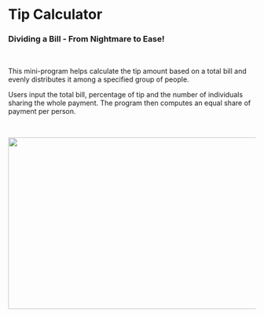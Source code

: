 <h1>Tip Calculator</h1>

<h3>Dividing a Bill - From Nightmare to Ease!</h3>

<br>

This mini-program helps calculate the tip amount based on a total bill and evenly distributes it among a specified group of people. 

Users input the total bill, percentage of tip and the number of individuals sharing the whole payment. The program then computes an equal share of payment per person.

<br>

<p align="center">
  <img src="https://www.louisianafcu.org/hubfs/Blog_The%20polite%20persons%20guide%20to%20splitting%20the%20bill%20%28558%20%C3%97%20325%20px%29.png" width="700" height="350"></img>
</p>
